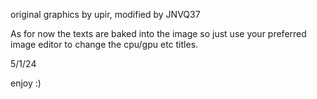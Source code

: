 original graphics by upir,
modified by JNVQ37

As for now the texts are baked into the image so just use your preferred image editor to change the cpu/gpu etc titles.

5/1/24

enjoy :)